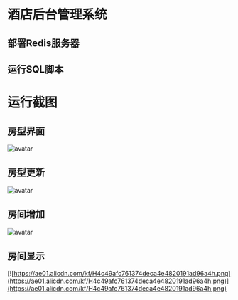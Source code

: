 # 酒店后台管理系统
## 部署Redis服务器
## 运行SQL脚本
# 运行截图
## 房型界面
![avatar](https://ae01.alicdn.com/kf/H7557e06ffb7649e3acae00ef95fa668d4.png)
## 房型更新
![avatar](https://ae01.alicdn.com/kf/H4c49afc761374deca4e4820191ad96a4h.png)
## 房间增加
![avatar](https://ae01.alicdn.com/kf/H39043f3d2f5448abab1fd4dba384d784O.png)
## 房间显示
[![https://ae01.alicdn.com/kf/H4c49afc761374deca4e4820191ad96a4h.png](https://ae01.alicdn.com/kf/H4c49afc761374deca4e4820191ad96a4h.png)](https://ae01.alicdn.com/kf/H4c49afc761374deca4e4820191ad96a4h.png)
